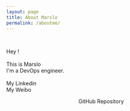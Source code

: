 ```yaml
---
layout: page
title: About Marslo
permalink: /aboutme/
---
```


<div class="manual manual-title">
</div>

<div class="intro">
  <br />
  <p>
    Hey !
    <br />
    <br /> This is Marslo
    <br /> I'm a DevOps engineer.
    <br />
    <br />
    <a href="http://linkedin.com/in/marslo-jiao-3a286399"><i class="fa fa-linkedin"></i></a> My Linkedin <br>
    <a href="http://weibo.com/woainvzu"><i class="fa fa-weibo"></i></a> My Weibo
  </p>

</div>

<div class="man-title">
  <center>GitHub Repository
    <h2><a href="http://github.com/Marslo"><i class="fa fa-github"></i></a></h2>
  </center>

</div>
